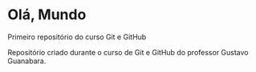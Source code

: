 # Olá, Mundo
 Primeiro repositório do curso Git e GitHub

 Repositório criado durante o curso de Git e GitHub do professor Gustavo Guanabara.
